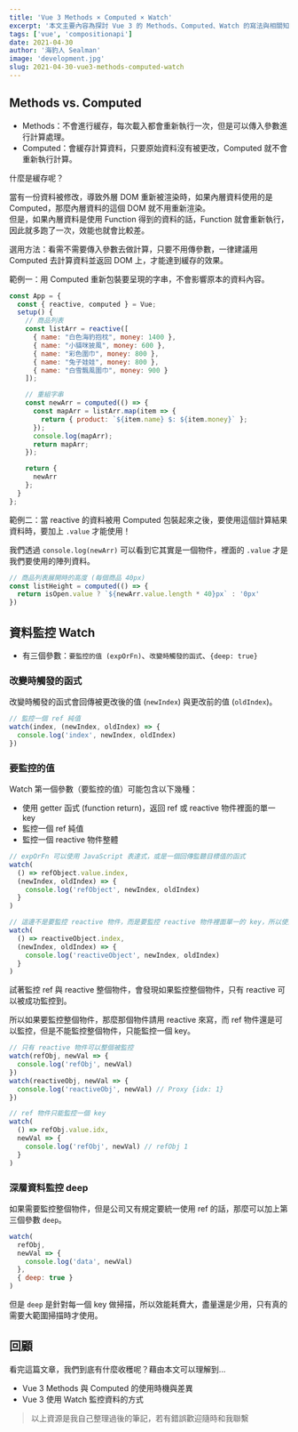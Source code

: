 ```yaml
---
title: 'Vue 3 Methods × Computed × Watch'
excerpt: '本文主要內容為探討 Vue 3 的 Methods、Computed、Watch 的寫法與相關知識。'
tags: ['vue', 'compositionapi']
date: 2021-04-30
author: '海豹人 Sealman'
image: 'development.jpg'
slug: 2021-04-30-vue3-methods-computed-watch
---
```


## Methods vs. Computed

- Methods：不會進行緩存，每次載入都會重新執行一次，但是可以傳入參數進行計算處理。
- Computed：會緩存計算資料，只要原始資料沒有被更改，Computed 就不會重新執行計算。

什麼是緩存呢？

當有一份資料被修改，導致外層 DOM 重新被渲染時，如果內層資料使用的是 Computed，那麼內層資料的這個 DOM 就不用重新渲染。  
但是，如果內層資料是使用 Function 得到的資料的話，Function 就會重新執行，因此就多跑了一次，效能也就會比較差。

選用方法：看需不需要傳入參數去做計算，只要不用傳參數，一律建議用 Computed 去計算資料並返回 DOM 上，才能達到緩存的效果。

範例一：用 Computed 重新包裝要呈現的字串，不會影響原本的資料內容。

```javascript
const App = {
  const { reactive, computed } = Vue;
  setup() {
    // 商品列表
    const listArr = reactive([
      { name: "白色海豹抱枕", money: 1400 },
      { name: "小貓咪披風", money: 600 },
      { name: "彩色圍巾", money: 800 },
      { name: "兔子娃娃", money: 800 },
      { name: "白雪飄風圍巾", money: 900 }
    ]);

    // 重組字串
    const newArr = computed(() => {
      const mapArr = listArr.map(item => {
        return { product: `${item.name} $: ${item.money}` };
      });
      console.log(mapArr);
      return mapArr;
    });

    return {
      newArr
    };
  }
};
```

範例二：當 reactive 的資料被用 Computed 包裝起來之後，要使用這個計算結果資料時，要加上 `.value` 才能使用！

我們透過 `console.log(newArr)` 可以看到它其實是一個物件，裡面的 `.value` 才是我們要使用的陣列資料。

```javascript
// 商品列表展開時的高度 (每個商品 40px)
const listHeight = computed(() => {
  return isOpen.value ? `${newArr.value.length * 40}px` : '0px'
})
```

## 資料監控 Watch

- 有三個參數：`要監控的值 (expOrFn)`、`改變時觸發的函式`、`{deep: true}`

### 改變時觸發的函式

改變時觸發的函式會回傳被更改後的值 (`newIndex`) 與更改前的值 (`oldIndex`)。

```javascript
// 監控一個 ref 純值
watch(index, (newIndex, oldIndex) => {
  console.log('index', newIndex, oldIndex)
})
```

### 要監控的值

Watch 第一個參數（要監控的值）可能包含以下幾種：

- 使用 getter 函式 (function return)，返回 ref 或 reactive 物件裡面的單一 key
- 監控一個 ref 純值
- 監控一個 reactive 物件整體

```javascript
// expOrFn 可以使用 JavaScript 表達式，或是一個回傳監聽目標值的函式
watch(
  () => refObject.value.index,
  (newIndex, oldIndex) => {
    console.log('refObject', newIndex, oldIndex)
  }
)

// 這邊不是要監控 reactive 物件，而是要監控 reactive 物件裡面單一的 key，所以使用 function return 的方式
watch(
  () => reactiveObject.index,
  (newIndex, oldIndex) => {
    console.log('reactiveObject', newIndex, oldIndex)
  }
)
```

試著監控 ref 與 reactive 整個物件，會發現如果監控整個物件，只有 reactive 可以被成功監控到。

所以如果要監控整個物件，那麼那個物件請用 reactive 來寫，而 ref 物件還是可以監控，但是不能監控整個物件，只能監控一個 key。

```javascript
// 只有 reactive 物件可以整個被監控
watch(refObj, newVal => {
  console.log('refObj', newVal)
})
watch(reactiveObj, newVal => {
  console.log('reactiveObj', newVal) // Proxy {idx: 1}
})

// ref 物件只能監控一個 key
watch(
  () => refObj.value.idx,
  newVal => {
    console.log('refObj', newVal) // refObj 1
  }
)
```

### 深層資料監控 deep

如果需要監控整個物件，但是公司又有規定要統一使用 ref 的話，那麼可以加上第三個參數 `deep`。

```javascript
watch(
  refObj,
  newVal => {
    console.log('data', newVal)
  },
  { deep: true }
)
```

但是 `deep` 是針對每一個 key 做掃描，所以效能耗費大，盡量還是少用，只有真的需要大範圍掃描時才使用。

## 回顧

看完這篇文章，我們到底有什麼收穫呢？藉由本文可以理解到…

- Vue 3 Methods 與 Computed 的使用時機與差異
- Vue 3 使用 Watch 監控資料的方式

> 以上資源是我自己整理過後的筆記，若有錯誤歡迎隨時和我聯繫
